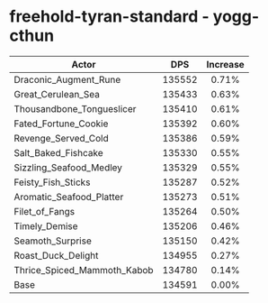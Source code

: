 # freehold-tyran-standard - yogg-cthun
| Actor | DPS | Increase |
|---|:---:|:---:|
|Draconic_Augment_Rune|135552|0.71%|
|Great_Cerulean_Sea|135433|0.63%|
|Thousandbone_Tongueslicer|135410|0.61%|
|Fated_Fortune_Cookie|135392|0.60%|
|Revenge_Served_Cold|135386|0.59%|
|Salt_Baked_Fishcake|135330|0.55%|
|Sizzling_Seafood_Medley|135329|0.55%|
|Feisty_Fish_Sticks|135287|0.52%|
|Aromatic_Seafood_Platter|135273|0.51%|
|Filet_of_Fangs|135264|0.50%|
|Timely_Demise|135206|0.46%|
|Seamoth_Surprise|135150|0.42%|
|Roast_Duck_Delight|134955|0.27%|
|Thrice_Spiced_Mammoth_Kabob|134780|0.14%|
|Base|134591|0.00%|
